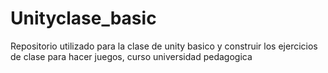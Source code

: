 # Unityclase_basic
Repositorio utilizado para la clase de unity basico y construir los ejercicios de clase para hacer juegos, curso universidad pedagogica 
